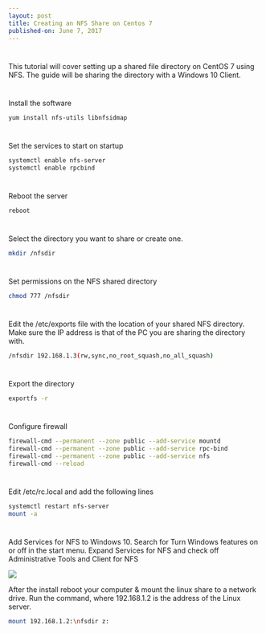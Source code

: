 ```yaml
---
layout: post
title: Creating an NFS Share on Centos 7
published-on: June 7, 2017
---
```


#
This tutorial will cover setting up a shared file directory on CentOS 7 using NFS. The guide will be sharing the directory with a Windows 10 Client.

#
Install the software

```bash
yum install nfs-utils libnfsidmap
```
#
Set the services to start on startup

```bash
systemctl enable nfs-server
systemctl enable rpcbind
```
#
Reboot the server

```bash
reboot
```
#
Select the directory you want to share or create one.

```bash
mkdir /nfsdir
```
#
Set permissions on the NFS shared directory

```bash
chmod 777 /nfsdir 
```
#
Edit the /etc/exports file with the location of your shared NFS directory.
Make sure the IP address is that of the PC you are sharing the directory with.

```bash
/nfsdir 192.168.1.3(rw,sync,no_root_squash,no_all_squash)
```
#
Export the directory

```bash
exportfs -r
```
#
Configure firewall

```bash
firewall-cmd --permanent --zone public --add-service mountd
firewall-cmd --permanent --zone public --add-service rpc-bind
firewall-cmd --permanent --zone public --add-service nfs
firewall-cmd --reload
```
#
Edit /etc/rc.local and add the following lines

```bash
systemctl restart nfs-server
mount -a
```
#
Add Services for NFS to Windows 10.
Search for Turn Windows features on or off in the start menu. 
Expand Services for NFS and check off Administrative Tools and Client for NFS

![](https://1.bp.blogspot.com/-Mtiqk_bAMnY/WTidUQI3KuI/AAAAAAAACxs/CaFXdMiBmh8ke-4GqIfAt06tkhO84WKhgCLcB/s320/Capture.PNG)

After the install reboot your computer & mount the linux share to a network drive. Run the command, where 192.168.1.2 is the address of the Linux server. 
```bash
mount 192.168.1.2:\nfsdir z:
```